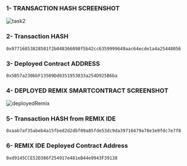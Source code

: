 ### 1- TRANSACTION HASH SCREENSHOT
![task2](https://user-images.githubusercontent.com/28756413/128685320-93fb5d82-b8db-49a7-b8bd-8209e3cc4bfd.png)


### 2- Transaction HASH


`0x97716853828501f2b048366098f5b42cc6359999649aac64ecde1a4a25448056`


### 3- Deployed Contract ADDRESS

`0x5B57a230bbF13509Dd8351953833a254D925B6ba`

### 4- DEPLOYED REMIX SMARTCONTRACT SCREENSHOT
![deployedRemix](https://user-images.githubusercontent.com/28756413/128685763-49bb4478-8b05-4224-ba47-181ae22443d1.png)


### 5- Transaction HASH from REMIX IDE


`0xaab7af35abeb4a15fbed2d2dbf09a85fde53dc9da39716479a78e3e9fdc7e7f8`

### 6- REMIX IDE Deployed Contract Address
`0xd9145CCE52D386f254917e481eB44e9943F39138`

